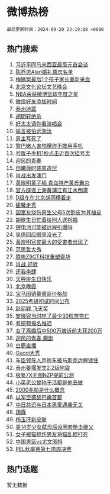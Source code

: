 # 微博热榜

`最后更新时间：2024-09-20 22:19:08 +0800`

## 热门搜索

1. [习近平同马来西亚最高元首会谈](https://m.weibo.cn/search?containerid=100103type%3D1%26t%3D10%26q%3D%23%E4%B9%A0%E8%BF%91%E5%B9%B3%E5%90%8C%E9%A9%AC%E6%9D%A5%E8%A5%BF%E4%BA%9A%E6%9C%80%E9%AB%98%E5%85%83%E9%A6%96%E4%BC%9A%E8%B0%88%23&stream_entry_id=51&isnewpage=1&extparam=seat%3D1%26q%3D%2523%25E4%25B9%25A0%25E8%25BF%2591%25E5%25B9%25B3%25E5%2590%258C%25E9%25A9%25AC%25E6%259D%25A5%25E8%25A5%25BF%25E4%25BA%259A%25E6%259C%2580%25E9%25AB%2598%25E5%2585%2583%25E9%25A6%2596%25E4%25BC%259A%25E8%25B0%2588%2523%26pos%3D0%26filter_type%3Drealtimehot%26stream_entry_id%3D51%26c_type%3D51%26cate%3D10103%26dgr%3D0%26display_time%3D1726841947%26pre_seqid%3D17268419477840123560121)
1. [陈乔恩Alan婚礼嘉宾名单](https://m.weibo.cn/search?containerid=100103type%3D1%26t%3D10%26q%3D%23%E9%99%88%E4%B9%94%E6%81%A9Alan%E5%A9%9A%E7%A4%BC%E5%98%89%E5%AE%BE%E5%90%8D%E5%8D%95%23&stream_entry_id=31&isnewpage=1&extparam=seat%3D1%26q%3D%2523%25E9%2599%2588%25E4%25B9%2594%25E6%2581%25A9Alan%25E5%25A9%259A%25E7%25A4%25BC%25E5%2598%2589%25E5%25AE%25BE%25E5%2590%258D%25E5%258D%2595%2523%26pos%3D0%26filter_type%3Drealtimehot%26flag%3D1%26band_rank%3D1%26c_type%3D31%26lcate%3D5001%26stream_entry_id%3D31%26dgr%3D0%26realpos%3D1%26cate%3D5001%26display_time%3D1726841947%26pre_seqid%3D17268419477840123560121)
1. [梅姨案最后1个孩子家长重新采血](https://m.weibo.cn/search?containerid=100103type%3D1%26t%3D10%26q%3D%23%E6%A2%85%E5%A7%A8%E6%A1%88%E6%9C%80%E5%90%8E1%E4%B8%AA%E5%AD%A9%E5%AD%90%E5%AE%B6%E9%95%BF%E9%87%8D%E6%96%B0%E9%87%87%E8%A1%80%23&stream_entry_id=31&isnewpage=1&extparam=seat%3D1%26q%3D%2523%25E6%25A2%2585%25E5%25A7%25A8%25E6%25A1%2588%25E6%259C%2580%25E5%2590%258E1%25E4%25B8%25AA%25E5%25AD%25A9%25E5%25AD%2590%25E5%25AE%25B6%25E9%2595%25BF%25E9%2587%258D%25E6%2596%25B0%25E9%2587%2587%25E8%25A1%2580%2523%26pos%3D1%26filter_type%3Drealtimehot%26flag%3D1%26band_rank%3D2%26c_type%3D31%26lcate%3D5001%26stream_entry_id%3D31%26dgr%3D0%26realpos%3D2%26cate%3D5001%26display_time%3D1726841947%26pre_seqid%3D17268419477840123560121)
1. [北京文化论坛文艺晚会](https://m.weibo.cn/search?containerid=100103type%3D1%26t%3D10%26q%3D%23%E5%8C%97%E4%BA%AC%E6%96%87%E5%8C%96%E8%AE%BA%E5%9D%9B%E6%96%87%E8%89%BA%E6%99%9A%E4%BC%9A%23&stream_entry_id=31&isnewpage=1&extparam=seat%3D1%26q%3D%2523%25E5%258C%2597%25E4%25BA%25AC%25E6%2596%2587%25E5%258C%2596%25E8%25AE%25BA%25E5%259D%259B%25E6%2596%2587%25E8%2589%25BA%25E6%2599%259A%25E4%25BC%259A%2523%26pos%3D2%26filter_type%3Drealtimehot%26flag%3D16%26band_rank%3D3%26c_type%3D31%26lcate%3D5001%26stream_entry_id%3D31%26dgr%3D0%26realpos%3D3%26cate%3D5001%26display_time%3D1726841947%26pre_seqid%3D17268419477840123560121)
1. [NBA荣获微博篮球年度之星](https://m.weibo.cn/search?containerid=100103type%3D1%26t%3D10%26q%3D%23NBA%E8%8D%A3%E8%8E%B7%E5%BE%AE%E5%8D%9A%E7%AF%AE%E7%90%83%E5%B9%B4%E5%BA%A6%E4%B9%8B%E6%98%9F%23&stream_entry_id=31&isnewpage=1&extparam=seat%3D1%26q%3D%2523NBA%25E8%258D%25A3%25E8%258E%25B7%25E5%25BE%25AE%25E5%258D%259A%25E7%25AF%25AE%25E7%2590%2583%25E5%25B9%25B4%25E5%25BA%25A6%25E4%25B9%258B%25E6%2598%259F%2523%26pos%3D3%26topic_ad%3D1%26adid%3D255819%26c_type%3D31%26is_ad_pos%3D1%26cate%3D5001%26lcate%3D5001%26stream_entry_id%3D31%26filter_type%3Drealtimehot%26band_rank%3D4%26dgr%3D0%26display_time%3D1726841947%26pre_seqid%3D17268419477840123560121)
1. [微信好友添加时间](https://m.weibo.cn/search?containerid=100103type%3D1%26t%3D10%26q%3D%23%E5%BE%AE%E4%BF%A1%E5%A5%BD%E5%8F%8B%E6%B7%BB%E5%8A%A0%E6%97%B6%E9%97%B4%23&stream_entry_id=31&isnewpage=1&extparam=seat%3D1%26q%3D%2523%25E5%25BE%25AE%25E4%25BF%25A1%25E5%25A5%25BD%25E5%258F%258B%25E6%25B7%25BB%25E5%258A%25A0%25E6%2597%25B6%25E9%2597%25B4%2523%26pos%3D4%26filter_type%3Drealtimehot%26flag%3D2%26band_rank%3D4%26c_type%3D31%26lcate%3D5001%26stream_entry_id%3D31%26dgr%3D0%26realpos%3D4%26cate%3D5001%26display_time%3D1726841947%26pre_seqid%3D17268419477840123560121)
1. [泰州地震](https://m.weibo.cn/search?containerid=100103type%3D1%26t%3D10%26q%3D%E6%B3%B0%E5%B7%9E%E5%9C%B0%E9%9C%87&stream_entry_id=31&isnewpage=1&extparam=seat%3D1%26q%3D%25E6%25B3%25B0%25E5%25B7%259E%25E5%259C%25B0%25E9%259C%2587%26pos%3D5%26filter_type%3Drealtimehot%26flag%3D1%26band_rank%3D5%26c_type%3D31%26lcate%3D5001%26stream_entry_id%3D31%26dgr%3D0%26realpos%3D5%26cate%3D5001%26display_time%3D1726841947%26pre_seqid%3D17268419477840123560121)
1. [胡明轩绝杀](https://m.weibo.cn/search?containerid=100103type%3D1%26t%3D10%26q%3D%E8%83%A1%E6%98%8E%E8%BD%A9%E7%BB%9D%E6%9D%80&stream_entry_id=31&isnewpage=1&extparam=seat%3D1%26q%3D%25E8%2583%25A1%25E6%2598%258E%25E8%25BD%25A9%25E7%25BB%259D%25E6%259D%2580%26pos%3D6%26filter_type%3Drealtimehot%26flag%3D1%26band_rank%3D6%26c_type%3D31%26lcate%3D5001%26stream_entry_id%3D31%26dgr%3D0%26realpos%3D6%26cate%3D5001%26display_time%3D1726841947%26pre_seqid%3D17268419477840123560121)
1. [好太太请你看演唱会](https://m.weibo.cn/search?containerid=100103type%3D1%26t%3D10%26q%3D%23%E5%A5%BD%E5%A4%AA%E5%A4%AA%E8%AF%B7%E4%BD%A0%E7%9C%8B%E6%BC%94%E5%94%B1%E4%BC%9A%23&stream_entry_id=31&isnewpage=1&extparam=seat%3D1%26q%3D%2523%25E5%25A5%25BD%25E5%25A4%25AA%25E5%25A4%25AA%25E8%25AF%25B7%25E4%25BD%25A0%25E7%259C%258B%25E6%25BC%2594%25E5%2594%25B1%25E4%25BC%259A%2523%26pos%3D7%26topic_ad%3D1%26adid%3D255510%26c_type%3D31%26is_ad_pos%3D1%26cate%3D5001%26lcate%3D5001%26stream_entry_id%3D31%26filter_type%3Drealtimehot%26band_rank%3D7%26dgr%3D0%26display_time%3D1726841947%26pre_seqid%3D17268419477840123560121)
1. [喻言被伯远淘汰](https://m.weibo.cn/search?containerid=100103type%3D1%26t%3D10%26q%3D%23%E5%96%BB%E8%A8%80%E8%A2%AB%E4%BC%AF%E8%BF%9C%E6%B7%98%E6%B1%B0%23&stream_entry_id=31&isnewpage=1&extparam=seat%3D1%26q%3D%2523%25E5%2596%25BB%25E8%25A8%2580%25E8%25A2%25AB%25E4%25BC%25AF%25E8%25BF%259C%25E6%25B7%2598%25E6%25B1%25B0%2523%26pos%3D8%26filter_type%3Drealtimehot%26flag%3D1%26band_rank%3D7%26c_type%3D31%26lcate%3D5001%26stream_entry_id%3D31%26dgr%3D0%26realpos%3D7%26cate%3D5001%26display_time%3D1726841947%26pre_seqid%3D17268419477840123560121)
1. [男主写死了](https://m.weibo.cn/search?containerid=100103type%3D1%26t%3D10%26q%3D%E7%94%B7%E4%B8%BB%E5%86%99%E6%AD%BB%E4%BA%86&stream_entry_id=31&isnewpage=1&extparam=seat%3D1%26q%3D%25E7%2594%25B7%25E4%25B8%25BB%25E5%2586%2599%25E6%25AD%25BB%25E4%25BA%2586%26pos%3D9%26filter_type%3Drealtimehot%26flag%3D2%26band_rank%3D8%26c_type%3D31%26lcate%3D5001%26stream_entry_id%3D31%26dgr%3D0%26realpos%3D8%26cate%3D5001%26display_time%3D1726841947%26pre_seqid%3D17268419477840123560121)
1. [黎巴嫩人害怕爆炸不敢用手机](https://m.weibo.cn/search?containerid=100103type%3D1%26t%3D10%26q%3D%23%E9%BB%8E%E5%B7%B4%E5%AB%A9%E4%BA%BA%E5%AE%B3%E6%80%95%E7%88%86%E7%82%B8%E4%B8%8D%E6%95%A2%E7%94%A8%E6%89%8B%E6%9C%BA%23&stream_entry_id=31&isnewpage=1&extparam=seat%3D1%26q%3D%2523%25E9%25BB%258E%25E5%25B7%25B4%25E5%25AB%25A9%25E4%25BA%25BA%25E5%25AE%25B3%25E6%2580%2595%25E7%2588%2586%25E7%2582%25B8%25E4%25B8%258D%25E6%2595%25A2%25E7%2594%25A8%25E6%2589%258B%25E6%259C%25BA%2523%26pos%3D10%26filter_type%3Drealtimehot%26flag%3D1%26band_rank%3D9%26c_type%3D31%26lcate%3D5001%26stream_entry_id%3D31%26dgr%3D0%26realpos%3D9%26cate%3D5001%26display_time%3D1726841947%26pre_seqid%3D17268419477840123560121)
1. [号贩子手机1秒点击近百次挂号页](https://m.weibo.cn/search?containerid=100103type%3D1%26t%3D10%26q%3D%23%E5%8F%B7%E8%B4%A9%E5%AD%90%E6%89%8B%E6%9C%BA1%E7%A7%92%E7%82%B9%E5%87%BB%E8%BF%91%E7%99%BE%E6%AC%A1%E6%8C%82%E5%8F%B7%E9%A1%B5%23&stream_entry_id=31&isnewpage=1&extparam=seat%3D1%26q%3D%2523%25E5%258F%25B7%25E8%25B4%25A9%25E5%25AD%2590%25E6%2589%258B%25E6%259C%25BA1%25E7%25A7%2592%25E7%2582%25B9%25E5%2587%25BB%25E8%25BF%2591%25E7%2599%25BE%25E6%25AC%25A1%25E6%258C%2582%25E5%258F%25B7%25E9%25A1%25B5%2523%26pos%3D11%26filter_type%3Drealtimehot%26flag%3D1%26band_rank%3D10%26c_type%3D31%26lcate%3D5001%26stream_entry_id%3D31%26dgr%3D0%26realpos%3D10%26cate%3D5001%26display_time%3D1726841947%26pre_seqid%3D17268419477840123560121)
1. [迎风的青春](https://m.weibo.cn/search?containerid=100103type%3D1%26t%3D10%26q%3D%E8%BF%8E%E9%A3%8E%E7%9A%84%E9%9D%92%E6%98%A5&stream_entry_id=31&isnewpage=1&extparam=seat%3D1%26q%3D%25E8%25BF%258E%25E9%25A3%258E%25E7%259A%2584%25E9%259D%2592%25E6%2598%25A5%26pos%3D12%26filter_type%3Drealtimehot%26flag%3D0%26band_rank%3D11%26c_type%3D31%26lcate%3D5001%26stream_entry_id%3D31%26dgr%3D0%26realpos%3D11%26cate%3D5001%26display_time%3D1726841947%26pre_seqid%3D17268419477840123560121)
1. [田曦薇时装周造型](https://m.weibo.cn/search?containerid=100103type%3D1%26t%3D10%26q%3D%E7%94%B0%E6%9B%A6%E8%96%87%E6%97%B6%E8%A3%85%E5%91%A8%E9%80%A0%E5%9E%8B&stream_entry_id=31&isnewpage=1&extparam=seat%3D1%26q%3D%25E7%2594%25B0%25E6%259B%25A6%25E8%2596%2587%25E6%2597%25B6%25E8%25A3%2585%25E5%2591%25A8%25E9%2580%25A0%25E5%259E%258B%26pos%3D13%26filter_type%3Drealtimehot%26flag%3D1%26band_rank%3D12%26c_type%3D31%26lcate%3D5001%26stream_entry_id%3D31%26dgr%3D0%26realpos%3D12%26cate%3D5001%26display_time%3D1726841947%26pre_seqid%3D17268419477840123560121)
1. [肖战出发澳门](https://m.weibo.cn/search?containerid=100103type%3D1%26t%3D10%26q%3D%23%E8%82%96%E6%88%98%E5%87%BA%E5%8F%91%E6%BE%B3%E9%97%A8%23&stream_entry_id=31&isnewpage=1&extparam=seat%3D1%26q%3D%2523%25E8%2582%2596%25E6%2588%2598%25E5%2587%25BA%25E5%258F%2591%25E6%25BE%25B3%25E9%2597%25A8%2523%26pos%3D14%26filter_type%3Drealtimehot%26flag%3D1%26band_rank%3D13%26c_type%3D31%26lcate%3D5001%26stream_entry_id%3D31%26dgr%3D0%26realpos%3D13%26cate%3D5001%26display_time%3D1726841947%26pre_seqid%3D17268419477840123560121)
1. [黄晓明黄子韬 青岛特产黄氏霸总](https://m.weibo.cn/search?containerid=100103type%3D1%26t%3D10%26q%3D%E9%BB%84%E6%99%93%E6%98%8E%E9%BB%84%E5%AD%90%E9%9F%AC+%E9%9D%92%E5%B2%9B%E7%89%B9%E4%BA%A7%E9%BB%84%E6%B0%8F%E9%9C%B8%E6%80%BB&stream_entry_id=31&isnewpage=1&extparam=seat%3D1%26q%3D%25E9%25BB%2584%25E6%2599%2593%25E6%2598%258E%25E9%25BB%2584%25E5%25AD%2590%25E9%259F%25AC%2520%25E9%259D%2592%25E5%25B2%259B%25E7%2589%25B9%25E4%25BA%25A7%25E9%25BB%2584%25E6%25B0%258F%25E9%259C%25B8%25E6%2580%25BB%26pos%3D15%26filter_type%3Drealtimehot%26flag%3D0%26band_rank%3D14%26c_type%3D31%26lcate%3D5001%26stream_entry_id%3D31%26dgr%3D0%26realpos%3D14%26cate%3D5001%26display_time%3D1726841947%26pre_seqid%3D17268419477840123560121)
1. [官方辟谣上海黄浦江有江水倒灌](https://m.weibo.cn/search?containerid=100103type%3D1%26t%3D10%26q%3D%23%E5%AE%98%E6%96%B9%E8%BE%9F%E8%B0%A3%E4%B8%8A%E6%B5%B7%E9%BB%84%E6%B5%A6%E6%B1%9F%E6%9C%89%E6%B1%9F%E6%B0%B4%E5%80%92%E7%81%8C%23&stream_entry_id=31&isnewpage=1&extparam=seat%3D1%26q%3D%2523%25E5%25AE%2598%25E6%2596%25B9%25E8%25BE%259F%25E8%25B0%25A3%25E4%25B8%258A%25E6%25B5%25B7%25E9%25BB%2584%25E6%25B5%25A6%25E6%25B1%259F%25E6%259C%2589%25E6%25B1%259F%25E6%25B0%25B4%25E5%2580%2592%25E7%2581%258C%2523%26pos%3D16%26filter_type%3Drealtimehot%26flag%3D1%26band_rank%3D15%26c_type%3D31%26lcate%3D5001%26stream_entry_id%3D31%26dgr%3D0%26realpos%3D15%26cate%3D5001%26display_time%3D1726841947%26pre_seqid%3D17268419477840123560121)
1. [D级车在北京胡同横着走](https://m.weibo.cn/search?containerid=100103type%3D1%26t%3D10%26q%3D%23D%E7%BA%A7%E8%BD%A6%E5%9C%A8%E5%8C%97%E4%BA%AC%E8%83%A1%E5%90%8C%E6%A8%AA%E7%9D%80%E8%B5%B0%23&stream_entry_id=31&isnewpage=1&extparam=seat%3D1%26q%3D%2523D%25E7%25BA%25A7%25E8%25BD%25A6%25E5%259C%25A8%25E5%258C%2597%25E4%25BA%25AC%25E8%2583%25A1%25E5%2590%258C%25E6%25A8%25AA%25E7%259D%2580%25E8%25B5%25B0%2523%26pos%3D17%26adid%3D255096%26c_type%3D31%26cate%3D5001%26filter_type%3Drealtimehot%26dgr%3D0%26lcate%3D5001%26stream_entry_id%3D31%26band_rank%3D16%26realpos%3D16%26flag%3D0%26display_time%3D1726841947%26pre_seqid%3D17268419477840123560121)
1. [甜馨走秀](https://m.weibo.cn/search?containerid=100103type%3D1%26t%3D10%26q%3D%E7%94%9C%E9%A6%A8%E8%B5%B0%E7%A7%80&stream_entry_id=31&isnewpage=1&extparam=seat%3D1%26q%3D%25E7%2594%259C%25E9%25A6%25A8%25E8%25B5%25B0%25E7%25A7%2580%26pos%3D18%26filter_type%3Drealtimehot%26flag%3D0%26band_rank%3D17%26c_type%3D31%26lcate%3D5001%26stream_entry_id%3D31%26dgr%3D0%26realpos%3D17%26cate%3D5001%26display_time%3D1726841947%26pre_seqid%3D17268419477840123560121)
1. [因室友烧伤男生父母5次割皮为其植皮](https://m.weibo.cn/search?containerid=100103type%3D1%26t%3D10%26q%3D%23%E5%9B%A0%E5%AE%A4%E5%8F%8B%E7%83%A7%E4%BC%A4%E7%94%B7%E7%94%9F%E7%88%B6%E6%AF%8D5%E6%AC%A1%E5%89%B2%E7%9A%AE%E4%B8%BA%E5%85%B6%E6%A4%8D%E7%9A%AE%23&stream_entry_id=31&isnewpage=1&extparam=seat%3D1%26q%3D%2523%25E5%259B%25A0%25E5%25AE%25A4%25E5%258F%258B%25E7%2583%25A7%25E4%25BC%25A4%25E7%2594%25B7%25E7%2594%259F%25E7%2588%25B6%25E6%25AF%258D5%25E6%25AC%25A1%25E5%2589%25B2%25E7%259A%25AE%25E4%25B8%25BA%25E5%2585%25B6%25E6%25A4%258D%25E7%259A%25AE%2523%26pos%3D19%26filter_type%3Drealtimehot%26flag%3D0%26band_rank%3D18%26c_type%3D31%26lcate%3D5001%26stream_entry_id%3D31%26dgr%3D0%26realpos%3D18%26cate%3D5001%26display_time%3D1726841947%26pre_seqid%3D17268419477840123560121)
1. [胡歌生日忙着给别人送祝福](https://m.weibo.cn/search?containerid=100103type%3D1%26t%3D10%26q%3D%E8%83%A1%E6%AD%8C%E7%94%9F%E6%97%A5%E5%BF%99%E7%9D%80%E7%BB%99%E5%88%AB%E4%BA%BA%E9%80%81%E7%A5%9D%E7%A6%8F&stream_entry_id=31&isnewpage=1&extparam=seat%3D1%26q%3D%25E8%2583%25A1%25E6%25AD%258C%25E7%2594%259F%25E6%2597%25A5%25E5%25BF%2599%25E7%259D%2580%25E7%25BB%2599%25E5%2588%25AB%25E4%25BA%25BA%25E9%2580%2581%25E7%25A5%259D%25E7%25A6%258F%26pos%3D20%26filter_type%3Drealtimehot%26flag%3D1%26band_rank%3D19%26c_type%3D31%26lcate%3D5001%26stream_entry_id%3D31%26dgr%3D0%26realpos%3D19%26cate%3D5001%26display_time%3D1726841947%26pre_seqid%3D17268419477840123560121)
1. [锂电池可能被远程引爆吗](https://m.weibo.cn/search?containerid=100103type%3D1%26t%3D10%26q%3D%23%E9%94%82%E7%94%B5%E6%B1%A0%E5%8F%AF%E8%83%BD%E8%A2%AB%E8%BF%9C%E7%A8%8B%E5%BC%95%E7%88%86%E5%90%97%23&stream_entry_id=31&isnewpage=1&extparam=seat%3D1%26q%3D%2523%25E9%2594%2582%25E7%2594%25B5%25E6%25B1%25A0%25E5%258F%25AF%25E8%2583%25BD%25E8%25A2%25AB%25E8%25BF%259C%25E7%25A8%258B%25E5%25BC%2595%25E7%2588%2586%25E5%2590%2597%2523%26pos%3D21%26filter_type%3Drealtimehot%26flag%3D1%26band_rank%3D20%26c_type%3D31%26lcate%3D5001%26stream_entry_id%3D31%26dgr%3D0%26realpos%3D20%26cate%3D5001%26display_time%3D1726841947%26pre_seqid%3D17268419477840123560121)
1. [吴倩回应眼里没光了](https://m.weibo.cn/search?containerid=100103type%3D1%26t%3D10%26q%3D%23%E5%90%B4%E5%80%A9%E5%9B%9E%E5%BA%94%E7%9C%BC%E9%87%8C%E6%B2%A1%E5%85%89%E4%BA%86%23&stream_entry_id=31&isnewpage=1&extparam=seat%3D1%26q%3D%2523%25E5%2590%25B4%25E5%2580%25A9%25E5%259B%259E%25E5%25BA%2594%25E7%259C%25BC%25E9%2587%258C%25E6%25B2%25A1%25E5%2585%2589%25E4%25BA%2586%2523%26pos%3D22%26filter_type%3Drealtimehot%26flag%3D2%26band_rank%3D21%26c_type%3D31%26lcate%3D5001%26stream_entry_id%3D31%26dgr%3D0%26realpos%3D21%26cate%3D5001%26display_time%3D1726841947%26pre_seqid%3D17268419477840123560121)
1. [黄晓明官宣最大的受害者出现了](https://m.weibo.cn/search?containerid=100103type%3D1%26t%3D10%26q%3D%E9%BB%84%E6%99%93%E6%98%8E%E5%AE%98%E5%AE%A3%E6%9C%80%E5%A4%A7%E7%9A%84%E5%8F%97%E5%AE%B3%E8%80%85%E5%87%BA%E7%8E%B0%E4%BA%86&stream_entry_id=31&isnewpage=1&extparam=seat%3D1%26q%3D%25E9%25BB%2584%25E6%2599%2593%25E6%2598%258E%25E5%25AE%2598%25E5%25AE%25A3%25E6%259C%2580%25E5%25A4%25A7%25E7%259A%2584%25E5%258F%2597%25E5%25AE%25B3%25E8%2580%2585%25E5%2587%25BA%25E7%258E%25B0%25E4%25BA%2586%26pos%3D23%26filter_type%3Drealtimehot%26flag%3D2%26band_rank%3D22%26c_type%3D31%26lcate%3D5001%26stream_entry_id%3D31%26dgr%3D0%26realpos%3D22%26cate%3D5001%26display_time%3D1726841947%26pre_seqid%3D17268419477840123560121)
1. [范思哲大秀](https://m.weibo.cn/search?containerid=100103type%3D1%26t%3D10%26q%3D%E8%8C%83%E6%80%9D%E5%93%B2%E5%A4%A7%E7%A7%80&stream_entry_id=31&isnewpage=1&extparam=seat%3D1%26q%3D%25E8%258C%2583%25E6%2580%259D%25E5%2593%25B2%25E5%25A4%25A7%25E7%25A7%2580%26pos%3D24%26filter_type%3Drealtimehot%26flag%3D1%26band_rank%3D23%26c_type%3D31%26lcate%3D5001%26stream_entry_id%3D31%26dgr%3D0%26realpos%3D23%26cate%3D5001%26display_time%3D1726841947%26pre_seqid%3D17268419477840123560121)
1. [腾势Z9GT科技重塑豪华](https://m.weibo.cn/search?containerid=100103type%3D1%26t%3D10%26q%3D%23%E8%85%BE%E5%8A%BFZ9GT%E7%A7%91%E6%8A%80%E9%87%8D%E5%A1%91%E8%B1%AA%E5%8D%8E%23&stream_entry_id=31&isnewpage=1&extparam=seat%3D1%26q%3D%2523%25E8%2585%25BE%25E5%258A%25BFZ9GT%25E7%25A7%2591%25E6%258A%2580%25E9%2587%258D%25E5%25A1%2591%25E8%25B1%25AA%25E5%258D%258E%2523%26pos%3D25%26adid%3D255116%26c_type%3D31%26cate%3D5001%26filter_type%3Drealtimehot%26dgr%3D0%26lcate%3D5001%26stream_entry_id%3D31%26band_rank%3D24%26realpos%3D24%26flag%3D0%26display_time%3D1726841947%26pre_seqid%3D17268419477840123560121)
1. [肖战 好听](https://m.weibo.cn/search?containerid=100103type%3D1%26t%3D10%26q%3D%E8%82%96%E6%88%98+%E5%A5%BD%E5%90%AC&stream_entry_id=31&isnewpage=1&extparam=seat%3D1%26q%3D%25E8%2582%2596%25E6%2588%2598%2520%25E5%25A5%25BD%25E5%2590%25AC%26pos%3D26%26filter_type%3Drealtimehot%26flag%3D0%26band_rank%3D25%26c_type%3D31%26lcate%3D5001%26stream_entry_id%3D31%26dgr%3D0%26realpos%3D25%26cate%3D5001%26display_time%3D1726841947%26pre_seqid%3D17268419477840123560121)
1. [还我李肆](https://m.weibo.cn/search?containerid=100103type%3D1%26t%3D10%26q%3D%E8%BF%98%E6%88%91%E6%9D%8E%E8%82%86&stream_entry_id=31&isnewpage=1&extparam=seat%3D1%26q%3D%25E8%25BF%2598%25E6%2588%2591%25E6%259D%258E%25E8%2582%2586%26pos%3D27%26filter_type%3Drealtimehot%26flag%3D0%26band_rank%3D26%26c_type%3D31%26lcate%3D5001%26stream_entry_id%3D31%26dgr%3D0%26realpos%3D26%26cate%3D5001%26display_time%3D1726841947%26pre_seqid%3D17268419477840123560121)
1. [天秤座生日快乐](https://m.weibo.cn/search?containerid=100103type%3D1%26t%3D10%26q%3D%23%E5%A4%A9%E7%A7%A4%E5%BA%A7%E7%94%9F%E6%97%A5%E5%BF%AB%E4%B9%90%23&stream_entry_id=31&isnewpage=1&extparam=seat%3D1%26q%3D%2523%25E5%25A4%25A9%25E7%25A7%25A4%25E5%25BA%25A7%25E7%2594%259F%25E6%2597%25A5%25E5%25BF%25AB%25E4%25B9%2590%2523%26pos%3D28%26filter_type%3Drealtimehot%26flag%3D1%26band_rank%3D27%26c_type%3D31%26lcate%3D5001%26stream_entry_id%3D31%26dgr%3D0%26realpos%3D27%26cate%3D5001%26display_time%3D1726841947%26pre_seqid%3D17268419477840123560121)
1. [北京晚霞](https://m.weibo.cn/search?containerid=100103type%3D1%26t%3D10%26q%3D%E5%8C%97%E4%BA%AC%E6%99%9A%E9%9C%9E&stream_entry_id=31&isnewpage=1&extparam=seat%3D1%26q%3D%25E5%258C%2597%25E4%25BA%25AC%25E6%2599%259A%25E9%259C%259E%26pos%3D29%26filter_type%3Drealtimehot%26flag%3D0%26band_rank%3D28%26c_type%3D31%26lcate%3D5001%26stream_entry_id%3D31%26dgr%3D0%26realpos%3D28%26cate%3D5001%26display_time%3D1726841947%26pre_seqid%3D17268419477840123560121)
1. [宝马因销量重返价格战](https://m.weibo.cn/search?containerid=100103type%3D1%26t%3D10%26q%3D%23%E5%AE%9D%E9%A9%AC%E5%9B%A0%E9%94%80%E9%87%8F%E9%87%8D%E8%BF%94%E4%BB%B7%E6%A0%BC%E6%88%98%23&stream_entry_id=31&isnewpage=1&extparam=seat%3D1%26q%3D%2523%25E5%25AE%259D%25E9%25A9%25AC%25E5%259B%25A0%25E9%2594%2580%25E9%2587%258F%25E9%2587%258D%25E8%25BF%2594%25E4%25BB%25B7%25E6%25A0%25BC%25E6%2588%2598%2523%26pos%3D30%26filter_type%3Drealtimehot%26flag%3D1%26band_rank%3D29%26c_type%3D31%26lcate%3D5001%26stream_entry_id%3D31%26dgr%3D0%26realpos%3D29%26cate%3D5001%26display_time%3D1726841947%26pre_seqid%3D17268419477840123560121)
1. [2025考研初试时间公布](https://m.weibo.cn/search?containerid=100103type%3D1%26t%3D10%26q%3D%232025%E8%80%83%E7%A0%94%E5%88%9D%E8%AF%95%E6%97%B6%E9%97%B4%E5%85%AC%E5%B8%83%23&stream_entry_id=31&isnewpage=1&extparam=seat%3D1%26q%3D%25232025%25E8%2580%2583%25E7%25A0%2594%25E5%2588%259D%25E8%25AF%2595%25E6%2597%25B6%25E9%2597%25B4%25E5%2585%25AC%25E5%25B8%2583%2523%26pos%3D31%26filter_type%3Drealtimehot%26flag%3D1%26band_rank%3D30%26c_type%3D31%26lcate%3D5001%26stream_entry_id%3D31%26dgr%3D0%26realpos%3D30%26cate%3D5001%26display_time%3D1726841947%26pre_seqid%3D17268419477840123560121)
1. [赵丽颖 飞天奖](https://m.weibo.cn/search?containerid=100103type%3D1%26t%3D10%26q%3D%E8%B5%B5%E4%B8%BD%E9%A2%96+%E9%A3%9E%E5%A4%A9%E5%A5%96&stream_entry_id=31&isnewpage=1&extparam=seat%3D1%26q%3D%25E8%25B5%25B5%25E4%25B8%25BD%25E9%25A2%2596%2520%25E9%25A3%259E%25E5%25A4%25A9%25E5%25A5%2596%26pos%3D32%26filter_type%3Drealtimehot%26flag%3D0%26band_rank%3D31%26c_type%3D31%26lcate%3D5001%26stream_entry_id%3D31%26dgr%3D0%26realpos%3D31%26cate%3D5001%26display_time%3D1726841947%26pre_seqid%3D17268419477840123560121)
1. [安陵容当时吃了最少30粒苦杏仁](https://m.weibo.cn/search?containerid=100103type%3D1%26t%3D10%26q%3D%E5%AE%89%E9%99%B5%E5%AE%B9%E5%BD%93%E6%97%B6%E5%90%83%E4%BA%86%E6%9C%80%E5%B0%9130%E7%B2%92%E8%8B%A6%E6%9D%8F%E4%BB%81&stream_entry_id=31&isnewpage=1&extparam=seat%3D1%26q%3D%25E5%25AE%2589%25E9%2599%25B5%25E5%25AE%25B9%25E5%25BD%2593%25E6%2597%25B6%25E5%2590%2583%25E4%25BA%2586%25E6%259C%2580%25E5%25B0%259130%25E7%25B2%2592%25E8%258B%25A6%25E6%259D%258F%25E4%25BB%2581%26pos%3D33%26filter_type%3Drealtimehot%26flag%3D1%26band_rank%3D32%26c_type%3D31%26lcate%3D5001%26stream_entry_id%3D31%26dgr%3D0%26realpos%3D32%26cate%3D5001%26display_time%3D1726841947%26pre_seqid%3D17268419477840123560121)
1. [考研预报名推迟](https://m.weibo.cn/search?containerid=100103type%3D1%26t%3D10%26q%3D%E8%80%83%E7%A0%94%E9%A2%84%E6%8A%A5%E5%90%8D%E6%8E%A8%E8%BF%9F&stream_entry_id=31&isnewpage=1&extparam=seat%3D1%26q%3D%25E8%2580%2583%25E7%25A0%2594%25E9%25A2%2584%25E6%258A%25A5%25E5%2590%258D%25E6%258E%25A8%25E8%25BF%259F%26pos%3D34%26filter_type%3Drealtimehot%26flag%3D1%26band_rank%3D33%26c_type%3D31%26lcate%3D5001%26stream_entry_id%3D31%26dgr%3D0%26realpos%3D33%26cate%3D5001%26display_time%3D1726841947%26pre_seqid%3D17268419477840123560121)
1. [女子离婚后中500万被诉前夫获200万](https://m.weibo.cn/search?containerid=100103type%3D1%26t%3D10%26q%3D%23%E5%A5%B3%E5%AD%90%E7%A6%BB%E5%A9%9A%E5%90%8E%E4%B8%AD500%E4%B8%87%E8%A2%AB%E8%AF%89%E5%89%8D%E5%A4%AB%E8%8E%B7200%E4%B8%87%23&stream_entry_id=31&isnewpage=1&extparam=seat%3D1%26q%3D%2523%25E5%25A5%25B3%25E5%25AD%2590%25E7%25A6%25BB%25E5%25A9%259A%25E5%2590%258E%25E4%25B8%25AD500%25E4%25B8%2587%25E8%25A2%25AB%25E8%25AF%2589%25E5%2589%258D%25E5%25A4%25AB%25E8%258E%25B7200%25E4%25B8%2587%2523%26pos%3D35%26filter_type%3Drealtimehot%26flag%3D1%26band_rank%3D34%26c_type%3D31%26lcate%3D5001%26stream_entry_id%3D31%26dgr%3D0%26realpos%3D34%26cate%3D5001%26display_time%3D1726841947%26pre_seqid%3D17268419477840123560121)
1. [迎风的青春 癫剧](https://m.weibo.cn/search?containerid=100103type%3D1%26t%3D10%26q%3D%E8%BF%8E%E9%A3%8E%E7%9A%84%E9%9D%92%E6%98%A5+%E7%99%AB%E5%89%A7&stream_entry_id=31&isnewpage=1&extparam=seat%3D1%26q%3D%25E8%25BF%258E%25E9%25A3%258E%25E7%259A%2584%25E9%259D%2592%25E6%2598%25A5%2520%25E7%2599%25AB%25E5%2589%25A7%26pos%3D36%26filter_type%3Drealtimehot%26flag%3D1%26band_rank%3D35%26c_type%3D31%26lcate%3D5001%26stream_entry_id%3D31%26dgr%3D0%26realpos%3D35%26cate%3D5001%26display_time%3D1726841947%26pre_seqid%3D17268419477840123560121)
1. [白鹿直播](https://m.weibo.cn/search?containerid=100103type%3D1%26t%3D10%26q%3D%E7%99%BD%E9%B9%BF%E7%9B%B4%E6%92%AD&stream_entry_id=31&isnewpage=1&extparam=seat%3D1%26q%3D%25E7%2599%25BD%25E9%25B9%25BF%25E7%259B%25B4%25E6%2592%25AD%26pos%3D37%26filter_type%3Drealtimehot%26flag%3D1%26band_rank%3D36%26c_type%3D31%26lcate%3D5001%26stream_entry_id%3D31%26dgr%3D0%26realpos%3D36%26cate%3D5001%26display_time%3D1726841947%26pre_seqid%3D17268419477840123560121)
1. [Gucci大秀](https://m.weibo.cn/search?containerid=100103type%3D1%26t%3D10%26q%3DGucci%E5%A4%A7%E7%A7%80&stream_entry_id=31&isnewpage=1&extparam=seat%3D1%26q%3DGucci%25E5%25A4%25A7%25E7%25A7%2580%26pos%3D38%26filter_type%3Drealtimehot%26flag%3D1%26band_rank%3D37%26c_type%3D31%26lcate%3D5001%26stream_entry_id%3D31%26dgr%3D0%26realpos%3D37%26cate%3D5001%26display_time%3D1726841947%26pre_seqid%3D17268419477840123560121)
1. [车臣领导人声称车被马斯克远程锁住](https://m.weibo.cn/search?containerid=100103type%3D1%26t%3D10%26q%3D%23%E8%BD%A6%E8%87%A3%E9%A2%86%E5%AF%BC%E4%BA%BA%E5%A3%B0%E7%A7%B0%E8%BD%A6%E8%A2%AB%E9%A9%AC%E6%96%AF%E5%85%8B%E8%BF%9C%E7%A8%8B%E9%94%81%E4%BD%8F%23&stream_entry_id=31&isnewpage=1&extparam=seat%3D1%26q%3D%2523%25E8%25BD%25A6%25E8%2587%25A3%25E9%25A2%2586%25E5%25AF%25BC%25E4%25BA%25BA%25E5%25A3%25B0%25E7%25A7%25B0%25E8%25BD%25A6%25E8%25A2%25AB%25E9%25A9%25AC%25E6%2596%25AF%25E5%2585%258B%25E8%25BF%259C%25E7%25A8%258B%25E9%2594%2581%25E4%25BD%258F%2523%26pos%3D39%26filter_type%3Drealtimehot%26flag%3D0%26band_rank%3D38%26c_type%3D31%26lcate%3D5001%26stream_entry_id%3D31%26dgr%3D0%26realpos%3D38%26cate%3D5001%26display_time%3D1726841947%26pre_seqid%3D17268419477840123560121)
1. [泰州姜堰发生2.2级地震](https://m.weibo.cn/search?containerid=100103type%3D1%26t%3D10%26q%3D%23%E6%B3%B0%E5%B7%9E%E5%A7%9C%E5%A0%B0%E5%8F%91%E7%94%9F2.2%E7%BA%A7%E5%9C%B0%E9%9C%87%23&stream_entry_id=31&isnewpage=1&extparam=seat%3D1%26q%3D%2523%25E6%25B3%25B0%25E5%25B7%259E%25E5%25A7%259C%25E5%25A0%25B0%25E5%258F%2591%25E7%2594%259F2.2%25E7%25BA%25A7%25E5%259C%25B0%25E9%259C%2587%2523%26pos%3D40%26filter_type%3Drealtimehot%26flag%3D1%26band_rank%3D39%26c_type%3D31%26lcate%3D5001%26stream_entry_id%3D31%26dgr%3D0%26realpos%3D39%26cate%3D5001%26display_time%3D1726841947%26pre_seqid%3D17268419477840123560121)
1. [极氪7X无图NZP提前公测](https://m.weibo.cn/search?containerid=100103type%3D1%26t%3D10%26q%3D%23%E6%9E%81%E6%B0%AA7X%E6%97%A0%E5%9B%BENZP%E6%8F%90%E5%89%8D%E5%85%AC%E6%B5%8B%23&stream_entry_id=31&isnewpage=1&extparam=seat%3D1%26q%3D%2523%25E6%259E%2581%25E6%25B0%25AA7X%25E6%2597%25A0%25E5%259B%25BENZP%25E6%258F%2590%25E5%2589%258D%25E5%2585%25AC%25E6%25B5%258B%2523%26pos%3D41%26adid%3D255951%26c_type%3D31%26cate%3D5001%26filter_type%3Drealtimehot%26dgr%3D0%26lcate%3D5001%26stream_entry_id%3D31%26band_rank%3D40%26realpos%3D40%26flag%3D0%26display_time%3D1726841947%26pre_seqid%3D17268419477840123560121)
1. [小英老公曾称干活都是他去做](https://m.weibo.cn/search?containerid=100103type%3D1%26t%3D10%26q%3D%23%E5%B0%8F%E8%8B%B1%E8%80%81%E5%85%AC%E6%9B%BE%E7%A7%B0%E5%B9%B2%E6%B4%BB%E9%83%BD%E6%98%AF%E4%BB%96%E5%8E%BB%E5%81%9A%23&stream_entry_id=31&isnewpage=1&extparam=seat%3D1%26q%3D%2523%25E5%25B0%258F%25E8%258B%25B1%25E8%2580%2581%25E5%2585%25AC%25E6%259B%25BE%25E7%25A7%25B0%25E5%25B9%25B2%25E6%25B4%25BB%25E9%2583%25BD%25E6%2598%25AF%25E4%25BB%2596%25E5%258E%25BB%25E5%2581%259A%2523%26pos%3D42%26filter_type%3Drealtimehot%26flag%3D0%26band_rank%3D41%26c_type%3D31%26lcate%3D5001%26stream_entry_id%3D31%26dgr%3D0%26realpos%3D41%26cate%3D5001%26display_time%3D1726841947%26pre_seqid%3D17268419477840123560121)
1. [2000兆帕是什么概念](https://m.weibo.cn/search?containerid=100103type%3D1%26t%3D10%26q%3D2000%E5%85%86%E5%B8%95%E6%98%AF%E4%BB%80%E4%B9%88%E6%A6%82%E5%BF%B5&stream_entry_id=31&isnewpage=1&extparam=seat%3D1%26q%3D2000%25E5%2585%2586%25E5%25B8%2595%25E6%2598%25AF%25E4%25BB%2580%25E4%25B9%2588%25E6%25A6%2582%25E5%25BF%25B5%26pos%3D43%26adid%3D256093%26c_type%3D31%26cate%3D5001%26filter_type%3Drealtimehot%26dgr%3D0%26lcate%3D5001%26stream_entry_id%3D31%26band_rank%3D42%26realpos%3D42%26flag%3D0%26display_time%3D1726841947%26pre_seqid%3D17268419477840123560121)
1. [以军空袭黎巴嫩首都](https://m.weibo.cn/search?containerid=100103type%3D1%26t%3D10%26q%3D%23%E4%BB%A5%E5%86%9B%E7%A9%BA%E8%A2%AD%E9%BB%8E%E5%B7%B4%E5%AB%A9%E9%A6%96%E9%83%BD%23&stream_entry_id=31&isnewpage=1&extparam=seat%3D1%26q%3D%2523%25E4%25BB%25A5%25E5%2586%259B%25E7%25A9%25BA%25E8%25A2%25AD%25E9%25BB%258E%25E5%25B7%25B4%25E5%25AB%25A9%25E9%25A6%2596%25E9%2583%25BD%2523%26pos%3D44%26filter_type%3Drealtimehot%26flag%3D1%26band_rank%3D43%26c_type%3D31%26lcate%3D5001%26stream_entry_id%3D31%26dgr%3D0%26realpos%3D43%26cate%3D5001%26display_time%3D1726841947%26pre_seqid%3D17268419477840123560121)
1. [中日共识与日本男童遇袭无关](https://m.weibo.cn/search?containerid=100103type%3D1%26t%3D10%26q%3D%23%E4%B8%AD%E6%97%A5%E5%85%B1%E8%AF%86%E4%B8%8E%E6%97%A5%E6%9C%AC%E7%94%B7%E7%AB%A5%E9%81%87%E8%A2%AD%E6%97%A0%E5%85%B3%23&stream_entry_id=31&isnewpage=1&extparam=seat%3D1%26q%3D%2523%25E4%25B8%25AD%25E6%2597%25A5%25E5%2585%25B1%25E8%25AF%2586%25E4%25B8%258E%25E6%2597%25A5%25E6%259C%25AC%25E7%2594%25B7%25E7%25AB%25A5%25E9%2581%2587%25E8%25A2%25AD%25E6%2597%25A0%25E5%2585%25B3%2523%26pos%3D45%26filter_type%3Drealtimehot%26flag%3D0%26band_rank%3D44%26c_type%3D31%26lcate%3D5001%26stream_entry_id%3D31%26dgr%3D0%26realpos%3D44%26cate%3D5001%26display_time%3D1726841947%26pre_seqid%3D17268419477840123560121)
1. [翔霖](https://m.weibo.cn/search?containerid=100103type%3D1%26t%3D10%26q%3D%E7%BF%94%E9%9C%96&stream_entry_id=31&isnewpage=1&extparam=seat%3D1%26q%3D%25E7%25BF%2594%25E9%259C%2596%26pos%3D46%26filter_type%3Drealtimehot%26flag%3D0%26band_rank%3D45%26c_type%3D31%26lcate%3D5001%26stream_entry_id%3D31%26dgr%3D0%26realpos%3D45%26cate%3D5001%26display_time%3D1726841947%26pre_seqid%3D17268419477840123560121)
1. [杨玉环新皮肤](https://m.weibo.cn/search?containerid=100103type%3D1%26t%3D10%26q%3D%E6%9D%A8%E7%8E%89%E7%8E%AF%E6%96%B0%E7%9A%AE%E8%82%A4&stream_entry_id=31&isnewpage=1&extparam=seat%3D1%26q%3D%25E6%259D%25A8%25E7%258E%2589%25E7%258E%25AF%25E6%2596%25B0%25E7%259A%25AE%25E8%2582%25A4%26pos%3D47%26filter_type%3Drealtimehot%26flag%3D1%26band_rank%3D46%26c_type%3D31%26lcate%3D5001%26stream_entry_id%3D31%26dgr%3D0%26realpos%3D46%26cate%3D5001%26display_time%3D1726841947%26pre_seqid%3D17268419477840123560121)
1. [美14岁少女弑母后设圈套枪击继父](https://m.weibo.cn/search?containerid=100103type%3D1%26t%3D10%26q%3D%23%E7%BE%8E14%E5%B2%81%E5%B0%91%E5%A5%B3%E5%BC%91%E6%AF%8D%E5%90%8E%E8%AE%BE%E5%9C%88%E5%A5%97%E6%9E%AA%E5%87%BB%E7%BB%A7%E7%88%B6%23&stream_entry_id=31&isnewpage=1&extparam=seat%3D1%26q%3D%2523%25E7%25BE%258E14%25E5%25B2%2581%25E5%25B0%2591%25E5%25A5%25B3%25E5%25BC%2591%25E6%25AF%258D%25E5%2590%258E%25E8%25AE%25BE%25E5%259C%2588%25E5%25A5%2597%25E6%259E%25AA%25E5%2587%25BB%25E7%25BB%25A7%25E7%2588%25B6%2523%26pos%3D48%26filter_type%3Drealtimehot%26flag%3D1%26band_rank%3D47%26c_type%3D31%26lcate%3D5001%26stream_entry_id%3D31%26dgr%3D0%26realpos%3D47%26cate%3D5001%26display_time%3D1726841947%26pre_seqid%3D17268419477840123560121)
1. [女子被猫抓伤男友将猫乱棍打死](https://m.weibo.cn/search?containerid=100103type%3D1%26t%3D10%26q%3D%23%E5%A5%B3%E5%AD%90%E8%A2%AB%E7%8C%AB%E6%8A%93%E4%BC%A4%E7%94%B7%E5%8F%8B%E5%B0%86%E7%8C%AB%E4%B9%B1%E6%A3%8D%E6%89%93%E6%AD%BB%23&stream_entry_id=31&isnewpage=1&extparam=seat%3D1%26q%3D%2523%25E5%25A5%25B3%25E5%25AD%2590%25E8%25A2%25AB%25E7%258C%25AB%25E6%258A%2593%25E4%25BC%25A4%25E7%2594%25B7%25E5%258F%258B%25E5%25B0%2586%25E7%258C%25AB%25E4%25B9%25B1%25E6%25A3%258D%25E6%2589%2593%25E6%25AD%25BB%2523%26pos%3D49%26filter_type%3Drealtimehot%26flag%3D0%26band_rank%3D48%26c_type%3D31%26lcate%3D5001%26stream_entry_id%3D31%26dgr%3D0%26realpos%3D48%26cate%3D5001%26display_time%3D1726841947%26pre_seqid%3D17268419477840123560121)
1. [中国男篮vs尤文图特](https://m.weibo.cn/search?containerid=100103type%3D1%26t%3D10%26q%3D%23%E4%B8%AD%E5%9B%BD%E7%94%B7%E7%AF%AEvs%E5%B0%A4%E6%96%87%E5%9B%BE%E7%89%B9%23&stream_entry_id=31&isnewpage=1&extparam=seat%3D1%26q%3D%2523%25E4%25B8%25AD%25E5%259B%25BD%25E7%2594%25B7%25E7%25AF%25AEvs%25E5%25B0%25A4%25E6%2596%2587%25E5%259B%25BE%25E7%2589%25B9%2523%26pos%3D50%26filter_type%3Drealtimehot%26flag%3D1%26band_rank%3D49%26c_type%3D31%26lcate%3D5001%26stream_entry_id%3D31%26dgr%3D0%26realpos%3D49%26cate%3D5001%26display_time%3D1726841947%26pre_seqid%3D17268419477840123560121)
1. [PEL秋季赛第七周周决赛](https://m.weibo.cn/search?containerid=100103type%3D1%26t%3D10%26q%3D%23PEL%E7%A7%8B%E5%AD%A3%E8%B5%9B%E7%AC%AC%E4%B8%83%E5%91%A8%E5%91%A8%E5%86%B3%E8%B5%9B%23&stream_entry_id=31&isnewpage=1&extparam=seat%3D1%26q%3D%2523PEL%25E7%25A7%258B%25E5%25AD%25A3%25E8%25B5%259B%25E7%25AC%25AC%25E4%25B8%2583%25E5%2591%25A8%25E5%2591%25A8%25E5%2586%25B3%25E8%25B5%259B%2523%26pos%3D51%26filter_type%3Drealtimehot%26flag%3D1%26band_rank%3D50%26c_type%3D31%26lcate%3D5001%26stream_entry_id%3D31%26dgr%3D0%26realpos%3D50%26cate%3D5001%26display_time%3D1726841947%26pre_seqid%3D17268419477840123560121)

## 热门话题

暂无数据
